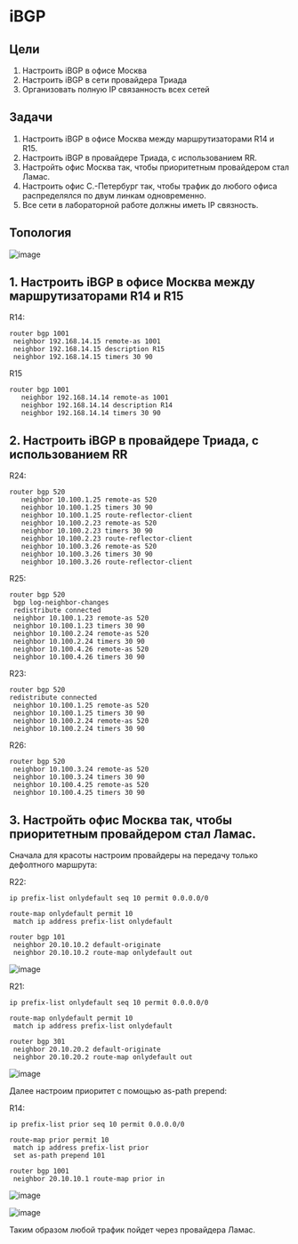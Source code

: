 # iBGP
## Цели  
1. Настроить iBGP в офисе Москва  
2. Настроить iBGP в сети провайдера Триада  
3. Организовать полную IP связанность всех сетей  
## Задачи
1. Настроить iBGP в офисе Москва между маршрутизаторами R14 и R15.
2. Настроить iBGP в провайдере Триада, с использованием RR.
3. Настройть офис Москва так, чтобы приоритетным провайдером стал Ламас.
4. Настроить офис С.-Петербург так, чтобы трафик до любого офиса распределялся по двум линкам одновременно.
5. Все сети в лабораторной работе должны иметь IP связность.

## Топология  

![image](https://github.com/a-trubin/OTUS-Network-engineer/assets/130133180/33477179-09af-4f81-9d19-45071f8a67da)

## 1. Настроить iBGP в офисе Москва между маршрутизаторами R14 и R15  

R14:
```
router bgp 1001
 neighbor 192.168.14.15 remote-as 1001
 neighbor 192.168.14.15 description R15
 neighbor 192.168.14.15 timers 30 90
```

R15
```
router bgp 1001
   neighbor 192.168.14.14 remote-as 1001
   neighbor 192.168.14.14 description R14
   neighbor 192.168.14.14 timers 30 90
```
## 2. Настроить iBGP в провайдере Триада, с использованием RR  

R24:

```
router bgp 520
   neighbor 10.100.1.25 remote-as 520
   neighbor 10.100.1.25 timers 30 90
   neighbor 10.100.1.25 route-reflector-client
   neighbor 10.100.2.23 remote-as 520
   neighbor 10.100.2.23 timers 30 90
   neighbor 10.100.2.23 route-reflector-client
   neighbor 10.100.3.26 remote-as 520
   neighbor 10.100.3.26 timers 30 90
   neighbor 10.100.3.26 route-reflector-client
```

R25:

```
router bgp 520
 bgp log-neighbor-changes
 redistribute connected
 neighbor 10.100.1.23 remote-as 520
 neighbor 10.100.1.23 timers 30 90
 neighbor 10.100.2.24 remote-as 520
 neighbor 10.100.2.24 timers 30 90
 neighbor 10.100.4.26 remote-as 520
 neighbor 10.100.4.26 timers 30 90
```

R23:

```
router bgp 520
redistribute connected
 neighbor 10.100.1.25 remote-as 520
 neighbor 10.100.1.25 timers 30 90
 neighbor 10.100.2.24 remote-as 520
 neighbor 10.100.2.24 timers 30 90
```

R26:

```
router bgp 520
 neighbor 10.100.3.24 remote-as 520
 neighbor 10.100.3.24 timers 30 90
 neighbor 10.100.4.25 remote-as 520
 neighbor 10.100.4.25 timers 30 90
```
## 3. Настройть офис Москва так, чтобы приоритетным провайдером стал Ламас.

Сначала для красоты настроим провайдеры на передачу только дефолтного маршрута:

R22:

```
ip prefix-list onlydefault seq 10 permit 0.0.0.0/0

route-map onlydefault permit 10
 match ip address prefix-list onlydefault

router bgp 101
 neighbor 20.10.10.2 default-originate
 neighbor 20.10.10.2 route-map onlydefault out
```
![image](https://github.com/a-trubin/OTUS-Network-engineer/assets/130133180/731e3276-a186-4307-b665-3e1379fb9e66)

R21:

```
ip prefix-list onlydefault seq 10 permit 0.0.0.0/0

route-map onlydefault permit 10
 match ip address prefix-list onlydefault

router bgp 301
 neighbor 20.10.20.2 default-originate
 neighbor 20.10.20.2 route-map onlydefault out
```
![image](https://github.com/a-trubin/OTUS-Network-engineer/assets/130133180/a148300f-7097-4675-a690-912b99a8691b)

Далее настроим приоритет с помощью as-path prepend:

R14:

```
ip prefix-list prior seq 10 permit 0.0.0.0/0

route-map prior permit 10
 match ip address prefix-list prior
 set as-path prepend 101

router bgp 1001
 neighbor 20.10.10.1 route-map prior in
```
![image](https://github.com/a-trubin/OTUS-Network-engineer/assets/130133180/ce2898b3-0fcd-4576-9ac6-7f7308d2a4e4)

![image](https://github.com/a-trubin/OTUS-Network-engineer/assets/130133180/62f01150-ca02-4f00-9aa0-4f543444f5c2)

Таким образом любой трафик пойдет через провайдера Ламас.

